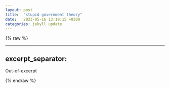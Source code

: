 ```yaml
---
layout: post
title:  "stupid government theory"
date:   2023-05-16 13:19:15 +0300
categories: jekyll update
---
```


{% raw %}

<!-- Add the following code to display a list of posts with excerpts -->


<!-- Add the excerpt separator to your post content -->
---
excerpt_separator: <!--more-->
---

<!-- Add your post content here -->

<!--more-->
Out-of-excerpt

{% endraw %}






